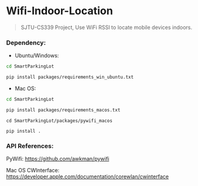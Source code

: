 # **Wifi-Indoor-Location**

> SJTU-CS339 Project, Use WiFi RSSI to locate mobile devices indoors.



### Dependency:

- Ubuntu/Windows:

```bash
cd SmartParkingLot

pip install packages/requirements_win_ubuntu.txt
```

- Mac OS:

```bash
cd SmartParkingLot

pip install packages/requirements_macos.txt
```

```
cd SmartParkingLot/packages/pywifi_macos

pip install .
```



### API References:

PyWifi: https://github.com/awkman/pywifi

Mac OS CWInterface: https://developer.apple.com/documentation/corewlan/cwinterface